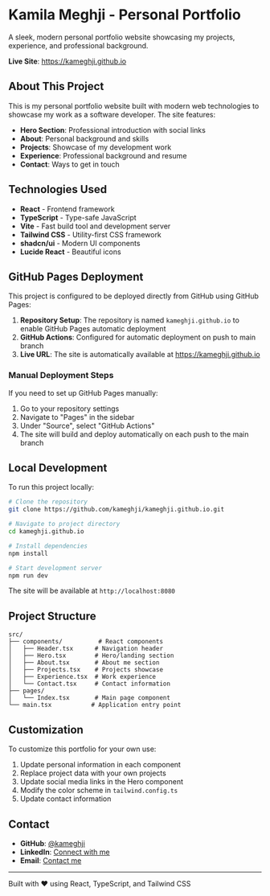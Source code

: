 
# Kamila Meghji - Personal Portfolio

A sleek, modern personal portfolio website showcasing my projects, experience, and professional background.

**Live Site**: https://kameghji.github.io

## About This Project

This is my personal portfolio website built with modern web technologies to showcase my work as a software developer. The site features:

- **Hero Section**: Professional introduction with social links
- **About**: Personal background and skills
- **Projects**: Showcase of my development work
- **Experience**: Professional background and resume
- **Contact**: Ways to get in touch

## Technologies Used

- **React** - Frontend framework
- **TypeScript** - Type-safe JavaScript
- **Vite** - Fast build tool and development server
- **Tailwind CSS** - Utility-first CSS framework
- **shadcn/ui** - Modern UI components
- **Lucide React** - Beautiful icons

## GitHub Pages Deployment

This project is configured to be deployed directly from GitHub using GitHub Pages:

1. **Repository Setup**: The repository is named `kameghji.github.io` to enable GitHub Pages automatic deployment
2. **GitHub Actions**: Configured for automatic deployment on push to main branch
3. **Live URL**: The site is automatically available at https://kameghji.github.io

### Manual Deployment Steps

If you need to set up GitHub Pages manually:

1. Go to your repository settings
2. Navigate to "Pages" in the sidebar
3. Under "Source", select "GitHub Actions"
4. The site will build and deploy automatically on each push to the main branch

## Local Development

To run this project locally:

```bash
# Clone the repository
git clone https://github.com/kameghji/kameghji.github.io.git

# Navigate to project directory
cd kameghji.github.io

# Install dependencies
npm install

# Start development server
npm run dev
```

The site will be available at `http://localhost:8080`

## Project Structure

```
src/
├── components/          # React components
│   ├── Header.tsx      # Navigation header
│   ├── Hero.tsx        # Hero/landing section
│   ├── About.tsx       # About me section
│   ├── Projects.tsx    # Projects showcase
│   ├── Experience.tsx  # Work experience
│   └── Contact.tsx     # Contact information
├── pages/
│   └── Index.tsx       # Main page component
└── main.tsx           # Application entry point
```

## Customization

To customize this portfolio for your own use:

1. Update personal information in each component
2. Replace project data with your own projects
3. Update social media links in the Hero component
4. Modify the color scheme in `tailwind.config.ts`
5. Update contact information

## Contact

- **GitHub**: [@kameghji](https://github.com/kameghji)
- **LinkedIn**: [Connect with me](https://linkedin.com/in/kamila-meghji)
- **Email**: [Contact me](mailto:your-email@example.com)

---

Built with ❤️ using React, TypeScript, and Tailwind CSS
